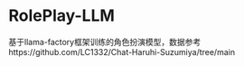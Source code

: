 # RolePlay-LLM
基于llama-factory框架训练的角色扮演模型，数据参考https://github.com/LC1332/Chat-Haruhi-Suzumiya/tree/main
